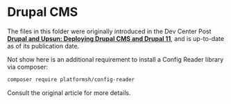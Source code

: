 # Drupal CMS

The files in this folder were originally introduced in the Dev Center Post [**Drupal and Upsun: Deploying Drupal CMS and Drupal 11**](https://devcenter.upsun.com/posts/drupal-and-upsun/), and is up-to-date as of its publication date. 

Not show here is an additional requirement to install a Config Reader library via composer:

```bash
composer require platformsh/config-reader
```

Consult the original article for more details.
